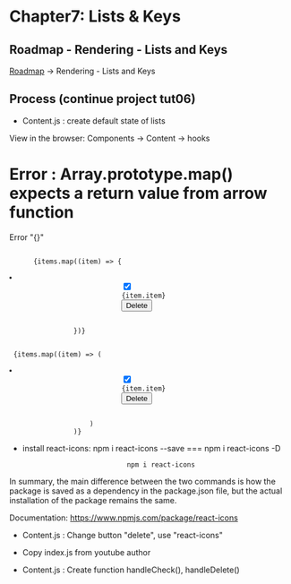 # Chapter7: Lists & Keys

## Roadmap - Rendering - Lists and Keys

[Roadmap](https://roadmap.sh/react)    ->    Rendering - Lists and Keys

## Process (continue project tut06)

- Content.js : create default state of lists

View in the browser: Components -> Content -> hooks

# Error : Array.prototype.map() expects a return value from arrow function

Error "{}"
   <pre><code> 
      {items.map((item) => {
                        <li className="item" key={item.id}>
                            <input
                                type="checkbox"
                                checked={item.checked}
                            />
                            <label>{item.item}</label>
                            <button>Delete</button>
                        </li>
                })} 
   </code></pre>

   <pre><code> {items.map((item) => (
                        <li className="item" key={item.id}>
                            <input
                                type="checkbox"
                                checked={item.checked}
                            />
                            <label>{item.item}</label>
                            <button>Delete</button>
                        </li>
                    )
                )} </code></pre>

- install react-icons:         npm i react-icons --save   ===  npm i react-icons -D

                                npm i react-icons

In summary, the main difference between the two commands is how the package is saved as a dependency in the package.json file, but the actual installation of the package remains the same.


Documentation: https://www.npmjs.com/package/react-icons

- Content.js : Change button "delete", use "react-icons"

- Copy index.js from youtube author

- Content.js : Create function handleCheck(), handleDelete()

